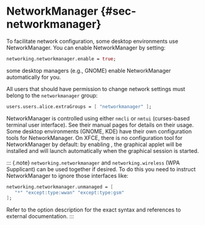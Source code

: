 # NetworkManager {#sec-networkmanager}

To facilitate network configuration, some desktop environments use
NetworkManager. You can enable NetworkManager by setting:

```nix
networking.networkmanager.enable = true;
```

some desktop managers (e.g., GNOME) enable NetworkManager automatically
for you.

All users that should have permission to change network settings must
belong to the `networkmanager` group:

```nix
users.users.alice.extraGroups = [ "networkmanager" ];
```

NetworkManager is controlled using either `nmcli` or `nmtui`
(curses-based terminal user interface). See their manual pages for
details on their usage. Some desktop environments (GNOME, KDE) have
their own configuration tools for NetworkManager. On XFCE, there is no
configuration tool for NetworkManager by default: by enabling
[](#opt-programs.nm-applet.enable), the graphical applet will be
installed and will launch automatically when the graphical session is
started.

::: {.note}
`networking.networkmanager` and `networking.wireless` (WPA Supplicant)
can be used together if desired. To do this you need to instruct
NetworkManager to ignore those interfaces like:

```nix
networking.networkmanager.unmanaged = [
   "*" "except:type:wwan" "except:type:gsm"
];
```

Refer to the option description for the exact syntax and references to
external documentation.
:::
